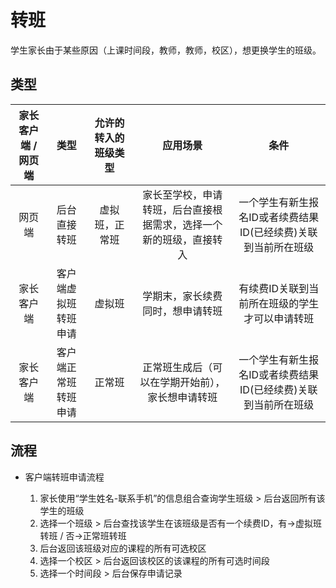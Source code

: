 # 转班

学生家长由于某些原因（上课时间段，教师，教师，校区），想更换学生的班级。

## 类型

| 家长客户端 / 网页端 | 类型 | 允许的转入的班级类型 | 应用场景 | 条件 |
| :--: | :--: | :--: | :--: | :--: |
| 网页端 | 后台直接转班 | 虚拟班，正常班 | 家长至学校，申请转班，后台直接根据需求，选择一个新的班级，直接转入 | 一个学生有新生报名ID或者续费结果ID(已经续费)关联到当前所在班级 |
| 家长客户端 | 客户端虚拟班转班申请 | 虚拟班 | 学期末，家长续费同时，想申请转班 | 有续费ID关联到当前所在班级的学生才可以申请转班 |
| 家长客户端 | 客户端正常班转班申请 | 正常班 | 正常班生成后（可以在学期开始前），家长想申请转班  | 一个学生有新生报名ID或者续费结果ID(已经续费)关联到当前所在班级 |

## 流程
* 客户端转班申请流程
   
   1. 家长使用“学生姓名-联系手机”的信息组合查询学生班级 > 后台返回所有该学生的班级
   2. 选择一个班级 > 后台查找该学生在该班级是否有一个续费ID，有->虚拟班转班 / 否->正常班转班
   3. 后台返回该班级对应的课程的所有可选校区
   4. 选择一个校区 > 后台返回该校区的该课程的所有可选时间段
   5. 选择一个时间段 > 后台保存申请记录
